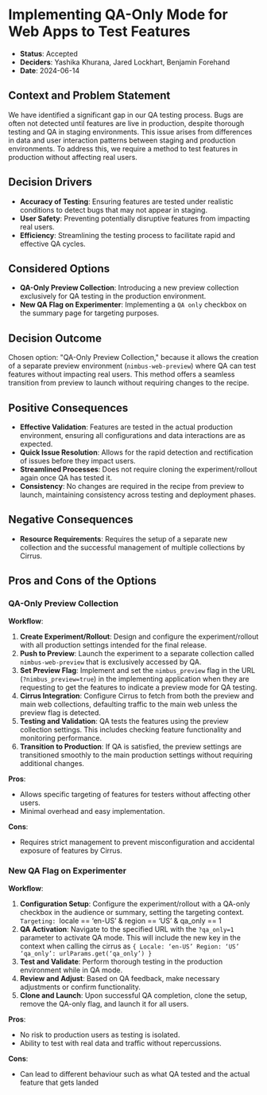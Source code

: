 # Implementing QA-Only Mode for Web Apps to Test Features

* **Status**: Accepted
* **Deciders**: Yashika Khurana, Jared Lockhart, Benjamin Forehand
* **Date**: 2024-06-14

## Context and Problem Statement
We have identified a significant gap in our QA testing process. Bugs are often not detected until features are live in production, despite thorough testing and QA in staging environments. This issue arises from differences in data and user interaction patterns between staging and production environments. To address this, we require a method to test features in production without affecting real users.

## Decision Drivers
- **Accuracy of Testing**: Ensuring features are tested under realistic conditions to detect bugs that may not appear in staging.
- **User Safety**: Preventing potentially disruptive features from impacting real users.
- **Efficiency**: Streamlining the testing process to facilitate rapid and effective QA cycles.

## Considered Options
- **QA-Only Preview Collection**: Introducing a new preview collection exclusively for QA testing in the production environment.
- **New QA Flag on Experimenter**: Implementing a `QA only` checkbox on the summary page for targeting purposes.

## Decision Outcome
Chosen option: "QA-Only Preview Collection," because it allows the creation of a separate preview environment (`nimbus-web-preview`) where QA can test features without impacting real users. This method offers a seamless transition from preview to launch without requiring changes to the recipe.

## Positive Consequences
- **Effective Validation**: Features are tested in the actual production environment, ensuring all configurations and data interactions are as expected.
- **Quick Issue Resolution**: Allows for the rapid detection and rectification of issues before they impact users.
- **Streamlined Processes**: Does not require cloning the experiment/rollout again once QA has tested it.
- **Consistency**: No changes are required in the recipe from preview to launch, maintaining consistency across testing and deployment phases.

## Negative Consequences
- **Resource Requirements**: Requires the setup of a separate new collection and the successful management of multiple collections by Cirrus.

## Pros and Cons of the Options

### QA-Only Preview Collection
**Workflow**:
1. **Create Experiment/Rollout**: Design and configure the experiment/rollout with all production settings intended for the final release.
2. **Push to Preview**: Launch the experiment to a separate collection called `nimbus-web-preview` that is exclusively accessed by QA.
3. **Set Preview Flag**: Implement and set the `nimbus_preview` flag in the URL (`?nimbus_preview=true`) in the implementing application when they are requesting to get the features to indicate a preview mode for QA testing.
4. **Cirrus Integration**: Configure Cirrus to fetch from both the preview and main web collections, defaulting traffic to the main web unless the preview flag is detected.
5. **Testing and Validation**: QA tests the features using the preview collection settings. This includes checking feature functionality and monitoring performance.
6. **Transition to Production**: If QA is satisfied, the preview settings are transitioned smoothly to the main production settings without requiring additional changes.

**Pros**:
- Allows specific targeting of features for testers without affecting other users.
- Minimal overhead and easy implementation.

**Cons**:
- Requires strict management to prevent misconfiguration and accidental exposure of features by Cirrus.

### New QA Flag on Experimenter
**Workflow**:
1. **Configuration Setup**: Configure the experiment/rollout with a QA-only checkbox in the audience or summary, setting the targeting context.
`Targeting: `locale == ‘en-US’ & region == ‘US’ & qa_only == 1`
`
2. **QA Activation**: Navigate to the specified URL with the `?qa_only=1` parameter to activate QA mode.
This will include the new key in the context when calling the cirrus as
`{
Locale: ‘en-US’
Region: ‘US’
‘qa_only’: urlParams.get(‘qa_only’)
}
`
3. **Test and Validate**: Perform thorough testing in the production environment while in QA mode.
4. **Review and Adjust**: Based on QA feedback, make necessary adjustments or confirm functionality.
5. **Clone and Launch**: Upon successful QA completion, clone the setup, remove the QA-only flag, and launch it for all users.

**Pros**:
- No risk to production users as testing is isolated.
- Ability to test with real data and traffic without repercussions.

**Cons**:
- Can lead to different behaviour such as what QA tested and the actual feature that gets landed
